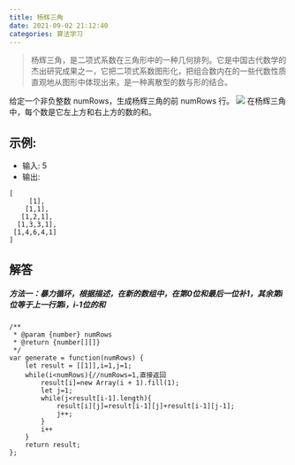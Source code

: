 ```yaml
---
title: 杨辉三角
date: 2021-09-02 21:12:40
categories: 算法学习
---
```

>杨辉三角，是二项式系数在三角形中的一种几何排列。它是中国古代数学的杰出研究成果之一，它把二项式系数图形化，把组合数内在的一些代数性质直观地从图形中体现出来，是一种离散型的数与形的结合。

给定一个非负整数 numRows，生成杨辉三角的前 numRows 行。
![](https://upload-images.jianshu.io/upload_images/10024246-7867d25a31bd75be.gif?imageMogr2/auto-orient/strip)
在杨辉三角中，每个数是它左上方和右上方的数的和。
## 示例:
- 输入: 5
- 输出:
```
[
     [1],
    [1,1],
   [1,2,1],
  [1,3,3,1],
 [1,4,6,4,1]
]
```

## 解答
##### 方法一：暴力循环，根据描述，在新的数组中，在第0位和最后一位补1，其余第i位等于上一行第i，i-1位的和
```
/**
 * @param {number} numRows
 * @return {number[][]}
 */
var generate = function(numRows) {
    let result = [[1]],i=1,j=1;
    while(i<numRows){//numRows=1,直接返回
        result[i]=new Array(i + 1).fill(1);
        let j=1;
        while(j<result[i-1].length){
            result[i][j]=result[i-1][j]+result[i-1][j-1];
            j++;
        }
        i++
    }
    return result;
};
```
